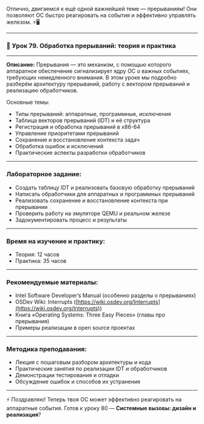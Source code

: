 Отлично, двигаемся к ещё одной важнейшей теме — прерываниям! Они позволяют ОС быстро реагировать на события и эффективно управлять железом. ⚡🖥️

---

### 🔹 Урок 79. Обработка прерываний: теория и практика

---

**Описание:**
Прерывания — это механизм, с помощью которого аппаратное обеспечение сигнализирует ядру ОС о важных событиях, требующих немедленного внимания. В этом уроке мы подробно разберём архитектуру прерываний, работу с вектором прерываний и реализацию обработчиков.

Основные темы:

* Типы прерываний: аппаратные, программные, исключения
* Таблица векторов прерываний (IDT) и её структура
* Регистрация и обработка прерываний в x86-64
* Управление приоритетами прерываний
* Сохранение и восстановление контекста задач
* Обработка ошибок и исключений
* Практические аспекты разработки обработчиков

---

### Лабораторное задание:

* Создать таблицу IDT и реализовать базовую обработку прерываний
* Написать обработчики для аппаратных и программных прерываний
* Реализовать сохранение и восстановление контекста при прерывании
* Проверить работу на эмуляторе QEMU и реальном железе
* Задокументировать процесс и результаты

---

### Время на изучение и практику:

* Теория: 12 часов
* Практика: 35 часов

---

### Рекомендуемые материалы:

* Intel Software Developer’s Manual (особенно разделы о прерываниях)
* OSDev Wiki: Interrupts ([https://wiki.osdev.org/Interrupts](https://wiki.osdev.org/Interrupts))
* Книга «Operating Systems: Three Easy Pieces» (главы про прерывания)
* Примеры реализации в open source проектах

---

### Методика преподавания:

* Лекция с пошаговым разбором архитектуры и кода
* Практические занятия по реализации IDT и обработчиков
* Демонстрации тестирования и отладки
* Обсуждение ошибок и способов их устранения

---

⚡ Поздравляю! Теперь твоя ОС может эффективно реагировать на аппаратные события. Готов к уроку 80 — **Системные вызовы: дизайн и реализация**?
